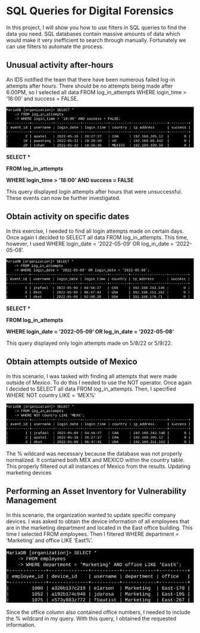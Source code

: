 <h1>SQL Queries for Digital Forensics</h1>

In this project, I will show you how to use filters in SQL queries to find the data you need. SQL databases contain massive amounts of data which would make it very inefficient to search through manually. Fortunately we can use filters to automate the process. 

<h2>Unusual activity after-hours</h2>

An IDS notified the team that there have been numerous failed log-in attempts after hours. There should be no attempts being made after 6:00PM, so I selected all data FROM log_in_attempts WHERE login_time > ‘18:00’ and success = FALSE.

![1](https://github.com/nicknava1/SQL/blob/main/1.png)

<b><p>SELECT *</p></b>
<b><p>FROM log_in_attempts</p></b>
<b><p>WHERE login_time > ‘18:00’ AND success = FALSE</p></b>

This query displayed login attempts after hours that were unsuccessful. These events can now be further investigated.

<h2>Obtain activity on specific dates</h2>

In this exercise, I needed to find all login attempts made on certain days. Once again I decided to SELECT all data FROM log_in_attempts. This time, however, I used WHERE login_date = ‘2022-05-09’ OR  log_in_date = ‘2022-05-08’.

![2](https://github.com/nicknava1/SQL/blob/main/2.png)

<b><p>SELECT *</p></b>
<b><p>FROM log_in_attempts</p></b>
<b><p>WHERE login_date = ‘2022-05-09’ OR  log_in_date = ‘2022-05-08’</p></b>

This query displayed only login attempts made on 5/8/22 or 5/9/22.

<h2>Obtain attempts outside of Mexico</h2>

In this scenario, I was tasked with finding all attempts that were made outside of Mexico. To do this I needed to use the NOT operator. Once again I decided to SELECT all data FROM log_in_attempts. Then, I specified WHERE NOT country LIKE = ‘MEX%’

![3](https://github.com/nicknava1/SQL/blob/main/3.png)

The % wildcard was necessary because the database was not properly normalized. It contained both MEX and MEXICO within the country table. This properly filtered out all instances of Mexico from the results.
Updating marketing devices

<h2>Performing an Asset Inventory for Vulnerability Management</h2>

In this scenario, the organization wanted to update specific company devices. I was asked to obtain the device information of all employees that are in the marketing department and located in the East office building. This time I selected FROM employees. Then I filtered WHERE department = ‘Marketing’ and office LIKE ‘East%’. 
 
![4](https://github.com/nicknava1/SQL/blob/main/4.png)

Since the office column also contained office numbers, I needed to include the % wildcard in my query. With this query, I obtained the requested information.
